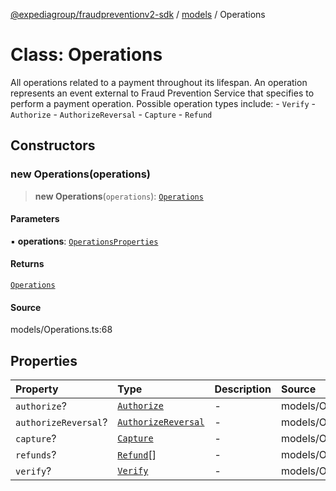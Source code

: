 [@expediagroup/fraudpreventionv2-sdk](../../index.md) / [models](../index.md) / Operations

# Class: Operations

All operations related to a payment throughout its lifespan. An operation represents an event external to Fraud Prevention Service that specifies to perform a payment operation. Possible operation types include:  - `Verify`  - `Authorize`  - `AuthorizeReversal`  - `Capture`  - `Refund`

## Constructors

### new Operations(operations)

> **new Operations**(`operations`): [`Operations`](Operations.md)

#### Parameters

▪ **operations**: [`OperationsProperties`](../interfaces/OperationsProperties.md)

#### Returns

[`Operations`](Operations.md)

#### Source

models/Operations.ts:68

## Properties

| Property | Type | Description | Source |
| :------ | :------ | :------ | :------ |
| `authorize`? | [`Authorize`](Authorize.md) | - | models/Operations.ts:51 |
| `authorizeReversal`? | [`AuthorizeReversal`](AuthorizeReversal.md) | - | models/Operations.ts:56 |
| `capture`? | [`Capture`](Capture.md) | - | models/Operations.ts:61 |
| `refunds`? | [`Refund`](Refund.md)[] | - | models/Operations.ts:66 |
| `verify`? | [`Verify`](Verify.md) | - | models/Operations.ts:46 |
